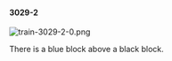 #### 3029-2
![train-3029-2-0.png](https://github.com/lil-lab/nlvr/raw/master/nlvr/train/images/30/train-3029-2-0.png "train-3029-2-0.png")

There is a blue block above a black block.